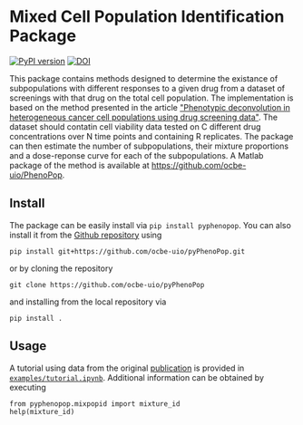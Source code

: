 Mixed Cell Population Identification Package
=======================
[![PyPI version](https://badge.fury.io/py/pyphenopop.png)](https://badge.fury.io/py/pyphenopop)
[![DOI](https://zenodo.org/badge/DOI/10.5281/zenodo.7323577.svg)](https://doi.org/10.5281/zenodo.7323577)



This package contains methods designed to determine the existance of 
subpopulations with different responses to a given drug from a dataset of 
screenings with that drug on the total cell population. The implementation is
based on the method presented in the article 
["Phenotypic deconvolution in heterogeneous cancer cell populations using drug screening data"](https://doi.org/10.1101/2022.01.17.476604).
The dataset should contatin cell viability data tested on C different drug concentrations over 
N time points and containing R replicates. The package can then estimate the 
number of subpopulations, their mixture proportions and a dose-reponse curve 
for each of the subpopulations. A Matlab package of the method is available at https://github.com/ocbe-uio/PhenoPop.

## Install
The package can be easily install via `pip install pyphenopop`. You can also install it from the [Github repository](https://github.com/ocbe-uio/pyPhenoPop) using 

`pip install git+https://github.com/ocbe-uio/pyPhenoPop.git` 

or by cloning the repository

`git clone https://github.com/ocbe-uio/pyPhenoPop` 

and installing from the local repository via

`pip install .`

## Usage

A tutorial using data from the original [publication](https://doi.org/10.1101/2022.01.17.476604) is provided in [`examples/tutorial.ipynb`](https://github.com/ocbe-uio/pyPhenoPop/blob/main/examples/tutorial.ipynb). Additional information can be obtained by executing

```
from pyphenopop.mixpopid import mixture_id
help(mixture_id)
